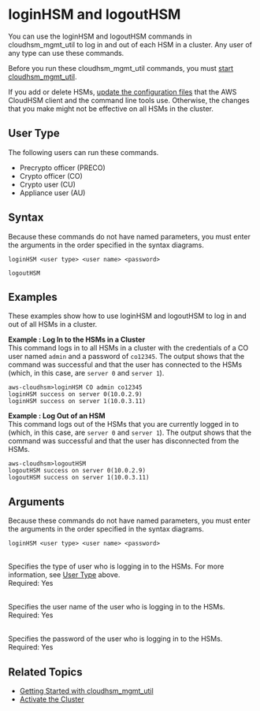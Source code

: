 # loginHSM and logoutHSM<a name="cloudhsm_mgmt_util-loginLogout"></a>

You can use the loginHSM and logoutHSM commands in cloudhsm\_mgmt\_util to log in and out of each HSM in a cluster\. Any user of any type can use these commands\.

Before you run these cloudhsm\_mgmt\_util commands, you must [start cloudhsm\_mgmt\_util](cloudhsm_mgmt_util-getting-started.md#cloudhsm_mgmt_util-start)\.

If you add or delete HSMs, [update the configuration files](cloudhsm_mgmt_util-getting-started.md#cloudhsm_mgmt_util-setup) that the AWS CloudHSM client and the command line tools use\. Otherwise, the changes that you make might not be effective on all HSMs in the cluster\.

## User Type<a name="chmu-loginLogout-userType"></a>

The following users can run these commands\.
+ Precrypto officer \(PRECO\)
+ Crypto officer \(CO\)
+ Crypto user \(CU\)
+ Appliance user \(AU\)

## Syntax<a name="chmu-loginLogout-syntax"></a>

Because these commands do not have named parameters, you must enter the arguments in the order specified in the syntax diagrams\.

```
loginHSM <user type> <user name> <password>
```

```
logoutHSM
```

## Examples<a name="chmu-loginLogout-example"></a>

These examples show how to use loginHSM and logoutHSM to log in and out of all HSMs in a cluster\.

**Example : Log In to the HSMs in a Cluster**  
This command logs in to all HSMs in a cluster with the credentials of a CO user named `admin` and a password of `co12345`\. The output shows that the command was successful and that the user has connected to the HSMs \(which, in this case, are `server 0` and `server 1`\)\.  

```
aws-cloudhsm>loginHSM CO admin co12345
loginHSM success on server 0(10.0.2.9)
loginHSM success on server 1(10.0.3.11)
```

**Example : Log Out of an HSM**  
This command logs out of the HSMs that you are currently logged in to \(which, in this case, are `server 0` and `server 1`\)\. The output shows that the command was successful and that the user has disconnected from the HSMs\.  

```
aws-cloudhsm>logoutHSM
logoutHSM success on server 0(10.0.2.9)
logoutHSM success on server 1(10.0.3.11)
```

## Arguments<a name="loginLogout-params"></a>

Because these commands do not have named parameters, you must enter the arguments in the order specified in the syntax diagrams\.

```
loginHSM <user type> <user name> <password>
```

**<user type>**  
Specifies the type of user who is logging in to the HSMs\. For more information, see [User Type](#chmu-loginLogout-userType) above\.  
Required: Yes

**<user name>**  
Specifies the user name of the user who is logging in to the HSMs\.  
Required: Yes

**<password>**  
Specifies the password of the user who is logging in to the HSMs\.  
Required: Yes

## Related Topics<a name="loginLogout-seeAlso"></a>
+ [Getting Started with cloudhsm\_mgmt\_util](cloudhsm_mgmt_util-getting-started.md)
+ [Activate the Cluster](activate-cluster.md)